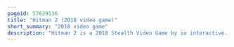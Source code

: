 ```yaml
---
pageid: 57629136
title: "Hitman 2 (2018 video game)"
short_summary: "2018 video game"
description: "Hitman 2 is a 2018 Stealth Video Game by io interactive. It is the seventh main Installment in the Hitman Video Game Series, the Sequel to 2016's Hitman and the second Game in the World of Assassination Trilogy. The Game continues the Story Arc started in Hitman, following genetically engineered Assassin Agent 47 as he searches for the mysterious 'Shadow Client' who is trying to destroy Providence, a secretive Organization that controls global Affairs. It also explores more of 47's mysterious Background, which Providence offered to bring to light in Exchange for 47's Assistance. Like its Predecessor the Game is structured around six large Sandbox Locations that Players can freely explore to find Opportunities to eliminate their Targets. It also included two Online Multiplayer Modes called Sniper Assassin and Ghost Mode, though the Game's Servers for both Modes have since been shut down ; Sniper Assassin can still be played Single-Player."
---
```

